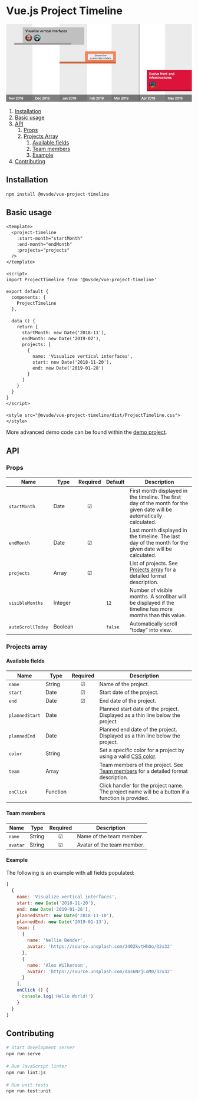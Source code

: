 # Vue.js Project Timeline

![](/docs/screenshot.png?raw=true)

1. [Installation](#installation)
2. [Basic usage](#basic-usage)
3. [API](#api)
   1. [Props](#props)
   2. [Projects Array](#projects-array)
      1. [Available fields](#available-fields)
      2. [Team members](#team-members)
      3. [Example](#example)
4. [Contributing](#contributing)


## Installation

```bash
npm install @mvsde/vue-project-timeline
```

## Basic usage

```vue
<template>
  <project-timeline
    :start-month="startMonth"
    :end-month="endMonth"
    :projects="projects"
  />
</template>

<script>
import ProjectTimeline from '@mvsde/vue-project-timeline'

export default {
  components: {
    ProjectTimeline
  },

  data () {
    return {
      startMonth: new Date('2018-11'),
      endMonth: new Date('2019-02'),
      projects: [
        {
          name: 'Visualize vertical interfaces',
          start: new Date('2018-11-20'),
          end: new Date('2019-01-28')
        }
      ]
    }
  }
}
</script>

<style src="@mvsde/vue-project-timeline/dist/ProjectTimeline.css"></style>
```

More advanced demo code can be found within the [demo project](/demo).


## API

### Props

| Name              | Type    | Required | Default | Description |
| ----------------- | ------- |:--------:| ------- | ----------- |
| `startMonth`      | Date    | ☑        |         | First month displayed in the timeline. The first day of the month for the given date will be automatically calculated. |
| `endMonth`        | Date    | ☑        |         | Last month displayed in the timeline. The last day of the month for the given date will be calculated. |
| `projects`        | Array   | ☑        |         | List of projects. See [Projects array](#projects-array) for a detailed format description. |
| `visibleMonths`   | Integer |          | `12`    | Number of visible months. A scrollbar will be displayed if the timeline has more months than this value. |
| `autoScrollToday` | Boolean |          | `false` | Automatically scroll “today” into view. |

### Projects array

#### Available fields

| Name           | Type     | Required | Description |
| -------------- | -------- |:--------:| ----------- |
| `name`         | String   | ☑        | Name of the project. |
| `start`        | Date     | ☑        | Start date of the project. |
| `end`          | Date     | ☑        | End date of the project. |
| `plannedStart` | Date     |          | Planned start date of the project. Displayed as a thin line below the project. |
| `plannedEnd`   | Date     |          | Planned end date of the project. Displayed as a thin line below the project. |
| `color`        | String   |          | Set a specific color for a project by using a valid [CSS color](https://developer.mozilla.org/en-US/docs/Web/CSS/color_value). |
| `team`         | Array    |          | Team members of the project. See [Team members](#team-members) for a detailed format description. |
| `onClick`      | Function |          | Click handler for the project name. The project name will be a button if a function is provided. |

#### Team members

| Name           | Type     | Required | Description                |
| -------------- | -------- |:--------:| -------------------------- |
| `name`         | String   | ☑        | Name of the team member.   |
| `avatar`       | String   | ☑        | Avatar of the team member. |

#### Example

The following is an example with all fields populated:

```js
[
  {
    name: 'Visualize vertical interfaces',
    start: new Date('2018-11-20'),
    end: new Date('2019-01-28'),
    plannedStart: new Date('2018-11-10'),
    plannedEnd: new Date('2019-01-13'),
    team: [
      {
        name: 'Nellie Bender',
        avatar: 'https://source.unsplash.com/3402kvtHhOo/32x32'
      },
      {
        name: 'Alex Wilkerson',
        avatar: 'https://source.unsplash.com/das6NrjLoM0/32x32'
      }
    ],
    onClick () {
      console.log('Hello World!')
    }
  }
]
```


## Contributing

```bash
# Start development server
npm run serve

# Run JavaScript linter
npm run lint:js

# Run unit tests
npm run test:unit
```
